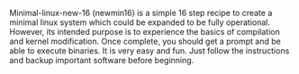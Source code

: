 Minimal-linux-new-16 (newmin16) is a simple 16 step recipe to create a minimal linux system which could be expanded to be fully operational.
However, its intended purpose is to experience the basics of compilation and kernel modification.
Once complete, you should get a prompt and be able to execute binaries.
It is very easy and fun.
Just follow the instructions and backup important software before beginning.
